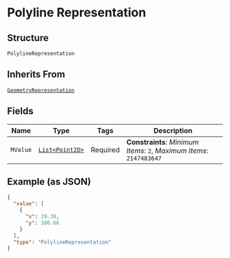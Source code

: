 
# Polyline Representation

## Structure

`PolylineRepresentation`

## Inherits From

[`GeometryRepresentation`](../../doc/models/geometry-representation.md)

## Fields

| Name | Type | Tags | Description |
|  --- | --- | --- | --- |
| `MValue` | [`List<Point2D>`](../../doc/models/point-2-d.md) | Required | **Constraints**: *Minimum Items*: `2`, *Maximum Items*: `2147483647` |

## Example (as JSON)

```json
{
  "value": [
    {
      "x": 29.38,
      "y": 160.66
    }
  ],
  "type": "PolylineRepresentation"
}
```

